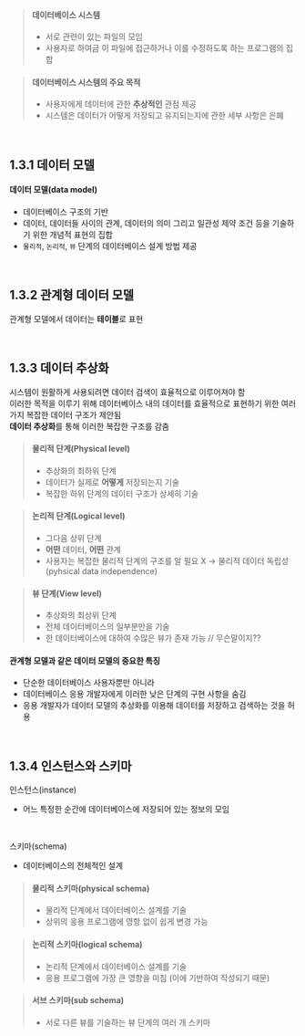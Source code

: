 > #### 데이터베이스 시스템
> - 서로 관련이 있는 파일의 모임
> - 사용자로 하여금 이 파일에 접근하거나 이를 수정하도록 하는 프로그램의 집합

> #### 데이터베이스 시스템의 주요 목적
> - 사용자에게 데이터에 관한 **추상적인** 관점 제공
> - 시스템은 데이터가 어떻게 저장되고 유지되는지에 관한 세부 사항은 은폐
<br>

## 1.3.1 데이터 모델
#### 데이터 모델(data model)
- 데이터베이스 구조의 기반
- 데이터, 데이터들 사이의 관계, 데이터의 의미 그리고 일관성 제약 조건 등을 기술하기 위한 개념적 표현의 집합
- `물리적`, `논리적`, `뷰` 단계의 데이터베이스 설계 방법 제공

<br>

## 1.3.2 관계형 데이터 모델
관계형 모델에서 데이터는 **테이블**로 표현

<br>

## 1.3.3 데이터 추상화
시스템이 원활하게 사용되려면 데이터 검색이 효율적으로 이루어져야 함  
이러한 목적을 이루기 위해 데이터베이스 내의 데이터를 효율적으로 표현하기 위한 여러 가지 복잡한 데이터 구조가 제안됨  
**데이터 추상화**를 통해 이러한 복잡한 구조를 감춤

> #### 물리적 단계(Physical level)
> - 추상화의 최하위 단계
> - 데이터가 실제로 **어떻게** 저장되는지 기술
> - 복잡한 하위 단계의 데이터 구조가 상세히 기술

> #### 논리적 단계(Logical level)
> - 그다음 상위 단계
> - **어떤** 데이터, **어떤** 관계
> - 사용자는 복잡한 물리적 단계의 구조를 알 필요 X &rarr; 물리적 데이터 독립성(pyhsical data independence)

> #### 뷰 단계(View level)
> - 추상화의 최상위 단계
> - 전체 데이터베이스의 일부분만을 기술
> - 한 데이터베이스에 대하여 수많은 뷰가 존재 가능  // 무슨말이지??

#### 관계형 모델과 같은 데이터 모델의 중요한 특징
- 단순한 데이터베이스 사용자뿐만 아니라
- 데이터베이스 응용 개발자에게 이러한 낮은 단계의 구현 사항을 숨김
- 응용 개발자가 데이터 모델의 추상화를 이용해 데이터를 저장하고 검색하는 것을 허용

<br>

## 1.3.4 인스턴스와 스키마
인스턴스(instance)
- 어느 특정한 순간에 데이터베이스에 저장되어 있는 정보의 모임
<br>

스키마(schema)
- 데이터베이스의 전체적인 설계
> #### 물리적 스키마(physical schema)
> - 물리적 단계에서 데이터베이스 설계를 기술
> - 상위의 응용 프로그램에 영항 없이 쉽게 변경 가능

> #### 논리적 스키마(logical schema)
> - 논리적 단계에서 데이터베이스 설계를 기술
> - 응용 프로그램에 가장 큰 영향을 미침 (이에 기반하여 작성되기 때문)

> #### 서브 스키마(sub schema)
> - 서로 다른 뷰를 기술하는 뷰 단계의 여러 개 스키마

